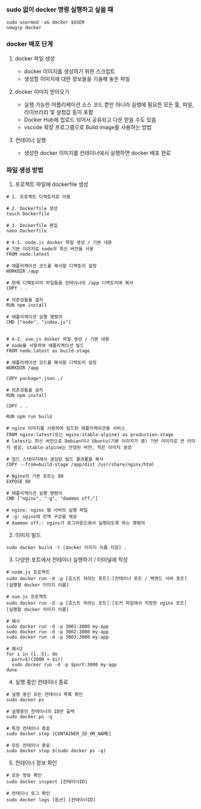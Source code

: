 ### sudo 없이 docker 명령 실행하고 싶을 때
```shell
sudo usermod -aG docker $USER
newgrp docker
```
   
### docker 배포 단계
1. docker 파일 생성
   - docker 이미지를 생성하기 위한 스크립트
   - 생성할 이미지에 대한 정보들을 기술해 놓은 파일

2. docker 이미지 받아오기
   - 실행 가능한 어플리케이션 소스 코드 뿐만 아니라 실행에 필요한 모든 툴, 파일, 라이브러리 및 설정값 등이 포함
   - Docker Hub에 업로드 되어서 공유되고 다운 받을 수도 있음
   - vscode 확장 프로그램으로 Build image를 사용하는 방법

3. 컨테이너 실행
   - 생성한 docker 이미지를 컨테이너에서 실행하면 docker 배포 완료

   
### 파일 생성 방법
1. 프로젝트 파일에 dockerfile 생성
```shell
# 1. 프로젝트 디렉토리로 이동

# 2. Dockerfile 생성
touch Dockerfile

# 3. Dockerfile 편집
nano Dockerfile

# 4-1. node.js docker 파일 생성 / 기본 내용
# 기본 이미지로 node의 최신 버전을 사용
FROM node:latest

# 애플리케이션 코드를 복사할 디렉토리 설정
WORKDIR /app

# 현재 디렉토리의 파일들을 컨테이너의 /app 디렉토리에 복사
COPY . .

# 의존성들을 설치
RUN npm install

# 애플리케이션 실행 명령어
CMD ["node", "index.js"]


# 4-2. vue.js docker 파일 생성 / 기본 내용
# node를 사용하여 애플리케이션 빌드
FROM node:latest as build-stage

# 애플리케이션 코드를 복사할 디렉토리 설정
WORKDIR /app

COPY package*.json ./

# 의존성들을 설치
RUN npm install

COPY . .

RUN npm run build

# nginx 이미지를 사용하여 빌드된 애플리케이션을 서비스
FROM nginx:latest(또는 nginx:stable-alpine) as production-stage
# latest는 최신 버전으로 Debian이나 Ubuntu(기본 이미지가 큼) 기반 이미지로 큰 이미지 생성, stable-alpine는 안정된 버전, 작은 이미지 생성

# 빌드 스테이지에서 생성된 빌드 결과물을 복사
COPY --from=build-stage /app/dist /usr/share/nginx/html

# Nginx의 기본 포트는 80
EXPOSE 80

# 애플리케이션 실행 명령어
CMD ["nginx", "-g", "daemon off;"]

# nginx: nginx 웹 서버의 실행 파일
# -g: nginx에 전역 구성을 제공
# daemon off;: nginx가 포그라운드에서 실행되도록 하는 명령어

```

2. 이미지 빌드
```shell
sudo docker build -t [docker 이미지 이름 지정] .
```

3. 다양한 포트에서 컨테이너 실행하기 / 터미널에 작성
```shell
# node.js 프로젝트
sudo docker run -d -p [호스트 하려는 포트]:[컨테이너 포트 / 백엔드 서버 포트] [실행할 docker 이미지 이름]

# vue.js 프로젝트
sudo docker run -d -p [호스트 하려는 포트]:[도커 파일에서 지정한 nginx 포트] [실행할 docker 이미지 이름]

```

```shell
# 예시
sudo docker run -d -p 3001:3000 my-app
sudo docker run -d -p 3002:3000 my-app
sudo docker run -d -p 3003:3000 my-app

# 예시2
for i in {1..5}; do
  port=$((3000 + $i))
  sudo docker run -d -p $port:3000 my-app
done
```

4. 실행 중인 컨테이너 종료
```shell
# 실행 중인 모든 컨테이너 목록 확인
sudo docker ps

# 실행중인 컨테이너의 ID만 출력
sudo docker ps -q

# 특정 컨테이너 종료
sudo docker stop [CONTAINER_ID_OR_NAME]

# 모든 컨테이너 종료
sudo docker stop $(sudo docker ps -q)
```

5. 컨테이너 정보 확인
```shell
# 모든 정보 확인
sudo docker inspect [컨테이너ID]

# 컨테이너 로그 확인
sudo docker logs [옵션] [컨테이너ID]
```

